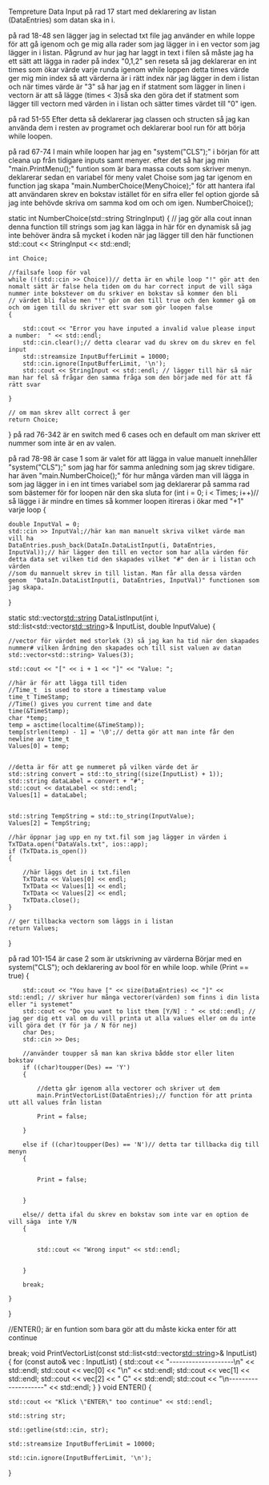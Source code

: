 Tempreture Data Input
på rad 17
start med deklarering av listan (DataEntries) som datan ska in i.

på rad 18-48
sen lägger jag in selectad txt file jag använder en while loppe för att gå igenom och ge mig alla rader som jag lägger in i en vector som jag lägger in i listan. Pågrund av hur jag har laggt in text i filen så måste jag ha ett sätt att lägga in rader på index "0,1,2" sen reseta så jag deklarerar en int times som ökar värde varje runda igenom while loppen detta times värde ger mig min index så att värderna är i rätt index när jag lägger in dem i listan och när times värde är "3" så har jag en if statment som lägger in linen i vectorn är att så lägge (times < 3)så ska den göra det if statment som lägger till vectorn med värden in i listan och sätter times värdet till "0" igen.

på rad 51-55
Efter detta så deklarerar jag classen och structen så jag kan använda dem i resten av programet och deklarerar bool run för att börja while loopen.

på rad 67-74
I main while loopen har jag en "system("CLS");" i början för att cleana up från tidigare inputs samt menyer. efter det så har jag min "main.PrintMenu();" funtion som är bara massa couts som skriver menyn. deklarerar sedan en variabel för meny valet Choise som jag tar igenom en function jag skapa "main.NumberChoice(MenyChoice);" för att hantera ifal att användaren skrev en bokstav istället för en sifra eller fel option gjorde så jag inte behövde skriva om samma kod om och om igen.
NumberChoice();

static int NumberChoice(std::string StringInput)
{
    // jag gör alla cout innan denna function till strings som jag kan lägga in här för en dynamisk så jag inte behöver ändra så mycket i koden när jag lägger till den här functionen
    std::cout << StringInput << std::endl;

    int Choice;

    //failsafe loop för val
    while (!(std::cin >> Choice))// detta är en while loop "!" gör att den nomalt sätt är false hela tiden om du har correct input de vill säga nummer inte bokstever om du srkiver en bokstav så kommer den bli                                      // värdet bli false men "!" gör om den till true och den kommer gå om och om igen till du skriver ett svar som gör loopen false
    {

        std::cout << "Error you have inputed a invalid value please input a number:  " << std::endl;
        std::cin.clear();// detta clearar vad du skrev om du skrev en fel input
        std::streamsize InputBufferLimit = 10000;
        std::cin.ignore(InputBufferLimit, '\n');
        std::cout << StringInput << std::endl; // lägger till här så när man har fel så frågar den samma fråga som den började med för att få rätt svar

    }

    // om man skrev allt correct å ger 
    return Choice;
}
på rad 76-342
är en switch med 6 cases och en default om man skriver ett nummer som inte är en av valen.




på rad 78-98 
är case 1 som är valet för att lägga in value manuelt
innehåller "system("CLS");" som jag har för samma anledning som jag skrev tidigare. har även "main.NumberChoice();" för hur många värden man vill lägga in som jag lägger in i en int times variabel som jag deklarerar på samma rad som bästemer för for loopen när den ska sluta
for (int i = 0; i < Times; i++)// så lägge i är mindre en times så kommer loopen itireras i ökar med "+1" varje loop
{

    double InputVal = 0;
    std::cin >> InputVal;//här kan man manuelt skriva vilket värde man vill ha
    DataEntries.push_back(DataIn.DataListInput(i, DataEntries, InputVal));// här lägger den till en vector som har alla värden för detta data set vilken tid den skapades vilket "#" den är i listan och värden
    //som du mannuelt skrev in till listan. Man får alla dessa värden genom  "DataIn.DataListInput(i, DataEntries, InputVal)" functionen som jag skapa.
    

}

static std::vector<std::string> DataListInput(int i, std::list<std::vector<std::string>>& InputList, double InputValue)
{

    //vector för värdet med storlek (3) så jag kan ha tid när den skapades nummer# vilken årdning den skapades och till sist valuen av datan
    std::vector<std::string> Values(3);

    std::cout << "[" << i + 1 << "]" << "Value: ";

    //här är för att lägga till tiden
    //Time_t  is used to store a timestamp value 
    time_t TimeStamp;
    //Time() gives you current time and date 
    time(&TimeStamp);
    char *temp;
    temp = asctime(localtime(&TimeStamp));
    temp[strlen(temp) - 1] = '\0';// detta gör att man inte får den newline av time_t
    Values[0] = temp;
    

    //detta är för att ge nummeret på vilken värde det är
    std::string convert = std::to_string((size(InputList) + 1));
    std::string dataLabel = convert + "#";
    std::cout << dataLabel << std::endl;
    Values[1] = dataLabel;


    std::string TempString = std::to_string(InputValue);
    Values[2] = TempString;

    //här öppnar jag upp en ny txt.fil som jag lägger in värden i
    TxTData.open("DataVals.txt", ios::app);
    if (TxTData.is_open())
    {
        
        //här läggs det in i txt.filen
        TxTData << Values[0] << endl;
        TxTData << Values[1] << endl;
        TxTData << Values[2] << endl;
        TxTData.close();
    }

    // ger tillbacka vectorn som läggs in i listan
    return Values;

}

på rad 101-154
är case 2 som är utskrivning av värderna
Börjar med en system("CLS"); och deklarering av bool för en while loop.
    while (Print == true)
    {

        std::cout << "You have [" << size(DataEntries) << "]" << std::endl; // skriver hur många vectorer(värden) som finns i din lista eller "i systemet"
        std::cout << "Do you want to list them [Y/N] : " << std::endl; // jag ger dig ett val om du vill printa ut alla values eller om du inte vill göra det (Y för ja / N för nej)
        char Des;
        std::cin >> Des;

        //använder toupper så man kan skriva bådde stor eller liten bokstav
        if ((char)toupper(Des) == 'Y')
        {

            //detta går igenom alla vectorer och skriver ut dem
            main.PrintVectorList(DataEntries);// function för att printa utt all values från listan 

            Print = false;

        }

        else if ((char)toupper(Des) == 'N')// detta tar tillbacka dig till menyn
        {


            Print = false;


        }

        else// detta ifal du skrev en bokstav som inte var en option de vill säga  inte Y/N
        {


            std::cout << "Wrong input" << std::endl;


        }

        break;

    }

}

//ENTER(); är en funtion som bara gör att du måste kicka enter för att continue

break;
void PrintVectorList(const std::list<std::vector<std::string>>& InputList)
{
    for (const auto& vec : InputList)
    {
        std::cout << "--------------------\n" << std::endl;
        std::cout << vec[0] << "\n" << std::endl;
        std::cout << vec[1] << std::endl;
        std::cout << vec[2] << " C" << std::endl;
        std::cout << "\n--------------------" << std::endl;
    }
}
void ENTER()
{

    std::cout << "Klick \"ENTER\" too continue" << std::endl;

    std::string str;

    std::getline(std::cin, str);

    std::streamsize InputBufferLimit = 10000;

    std::cin.ignore(InputBufferLimit, '\n');
}









